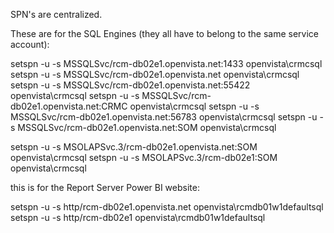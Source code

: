 SPN's are centralized.

These are for the SQL Engines (they all have to belong to the same service account):

setspn -u -s MSSQLSvc/rcm-db02e1.openvista.net:1433 openvista\crmcsql
setspn -u -s MSSQLSvc/rcm-db02e1.openvista.net openvista\crmcsql
setspn -u -s MSSQLSvc/rcm-db02e1.openvista.net:55422 openvista\crmcsql
setspn -u -s MSSQLSvc/rcm-db02e1.openvista.net:CRMC openvista\crmcsql
setspn -u -s MSSQLSvc/rcm-db02e1.openvista.net:56783 openvista\crmcsql
setspn -u -s MSSQLSvc/rcm-db02e1.openvista.net:SOM openvista\crmcsql

setspn -u -s MSOLAPSvc.3/rcm-db02e1.openvista.net:SOM openvista\crmcsql
setspn -u -s MSOLAPSvc.3/rcm-db02e1:SOM openvista\crmcsql

this is for the Report Server Power BI website:

setspn -u -s http/rcm-db02e1.openvista.net openvista\rcmdb01w1defaultsql
setspn -u -s http/rcm-db02e1 openvista\rcmdb01w1defaultsql